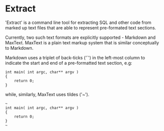 # Extract

'Extract' is a command line tool for extracting SQL and other code
from marked up text files that are able to represent pre-formated text sections.

Currently, two such text formats are explicitly supported - Markdown and MaxText.
MaxText is a plain text markup system that is similar conceptually to Markdown.

Markdown uses a triplet of back-ticks ('`') in the left-most column to indicate the start and end of a pre-formatted text section, e.g:

```
int main( int argc, char** argv )
{
	return 0;
}
```

while, similarly, MaxText uses tildes ('~'). 

```
~
int main( int argc, char** argv )
{
	return 0;
}
~
```
